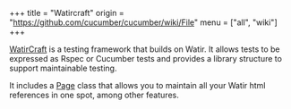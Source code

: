 +++
title = "Watircraft"
origin = "https://github.com/cucumber/cucumber/wiki/File"
menu = ["all", "wiki"]
+++

<a href='http://wiki.github.com/bret/watircraft'>WatirCraft</a> is a testing framework that builds on Watir. It allows tests to be expressed as Rspec or Cucumber tests and provides a library structure to support maintainable testing.

It includes a <a href='http://wiki.github.com/bret/watircraft/pages'>Page</a> class that allows you to maintain all your Watir html references in one spot, among other features.
